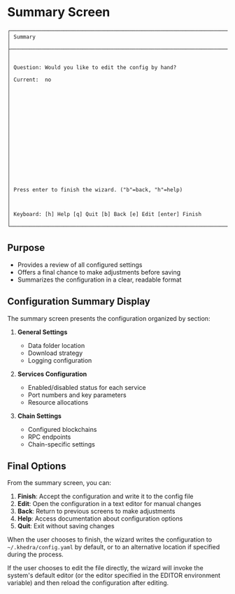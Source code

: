 # Summary Screen

```ascii
┌──────────────────────────────────────────────────────────────────────────────┐
│ Summary                                                                      │
├──────────────────────────────────────────────────────────────────────────────┤
│                                                                              │
│ Question: Would you like to edit the config by hand?                         │
│ Current:  no                                                                 │
│                                                                              │
│                                                                              │
│                                                                              │
│                                                                              │
│                                                                              │
│                                                                              │
│                                                                              │
│                                                                              │
│ Press enter to finish the wizard. ("b"=back, "h"=help)                       │
│                                                                              │
│ Keyboard: [h] Help [q] Quit [b] Back [e] Edit [enter] Finish                 │
└──────────────────────────────────────────────────────────────────────────────┘
```

## Purpose

- Provides a review of all configured settings
- Offers a final chance to make adjustments before saving
- Summarizes the configuration in a clear, readable format

## Configuration Summary Display

The summary screen presents the configuration organized by section:

1. **General Settings**
   - Data folder location
   - Download strategy
   - Logging configuration

2. **Services Configuration**
   - Enabled/disabled status for each service
   - Port numbers and key parameters
   - Resource allocations

3. **Chain Settings**
   - Configured blockchains
   - RPC endpoints
   - Chain-specific settings

## Final Options

From the summary screen, you can:

1. **Finish**: Accept the configuration and write it to the config file
2. **Edit**: Open the configuration in a text editor for manual changes
3. **Back**: Return to previous screens to make adjustments
4. **Help**: Access documentation about configuration options
5. **Quit**: Exit without saving changes

When the user chooses to finish, the wizard writes the configuration to `~/.khedra/config.yaml` by default, or to an alternative location if specified during the process.

If the user chooses to edit the file directly, the wizard will invoke the system's default editor (or the editor specified in the EDITOR environment variable) and then reload the configuration after editing.
